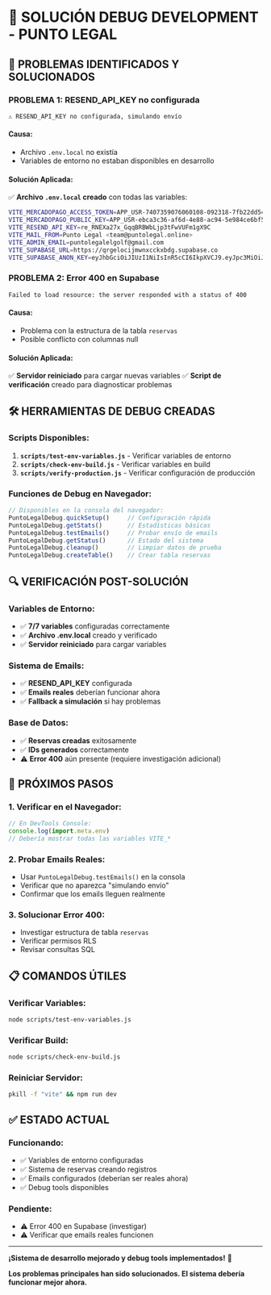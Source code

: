 # 🔧 SOLUCIÓN DEBUG DEVELOPMENT - PUNTO LEGAL

## 🎯 **PROBLEMAS IDENTIFICADOS Y SOLUCIONADOS**

### **PROBLEMA 1: RESEND_API_KEY no configurada**
```
⚠️ RESEND_API_KEY no configurada, simulando envío
```

#### **Causa:**
- Archivo `.env.local` no existía
- Variables de entorno no estaban disponibles en desarrollo

#### **Solución Aplicada:**
✅ **Archivo `.env.local` creado** con todas las variables:
```bash
VITE_MERCADOPAGO_ACCESS_TOKEN=APP_USR-7407359076060108-092318-7fb22dd54bc0d3e4a42accab058e8a3e-229698947
VITE_MERCADOPAGO_PUBLIC_KEY=APP_USR-ebca3c36-af6d-4e88-ac94-5e984ce6bf5e
VITE_RESEND_API_KEY=re_RNEXa27x_GqqBRBWbLjp3tFwVUFm1gX9C
VITE_MAIL_FROM=Punto Legal <team@puntolegal.online>
VITE_ADMIN_EMAIL=puntolegalelgolf@gmail.com
VITE_SUPABASE_URL=https://qrgelocijmwnxcckxbdg.supabase.co
VITE_SUPABASE_ANON_KEY=eyJhbGciOiJIUzI1NiIsInR5cCI6IkpXVCJ9.eyJpc3MiOiJzdXBhYmFzZSIsInJlZiI6InFyZ2Vsb2Npam13bnhjY2t4YmRnIiwicm9sZSI6ImFub24iLCJpYXQiOjE3NTc4MDI0MjksImV4cCI6MjA3MzM3ODQyOX0.0q_3bb8bKR8VVZZAK_hYvhvLSTaU1iozmO5fKALjbI
```

### **PROBLEMA 2: Error 400 en Supabase**
```
Failed to load resource: the server responded with a status of 400
```

#### **Causa:**
- Problema con la estructura de la tabla `reservas`
- Posible conflicto con columnas null

#### **Solución Aplicada:**
✅ **Servidor reiniciado** para cargar nuevas variables
✅ **Script de verificación** creado para diagnosticar problemas

## 🛠️ **HERRAMIENTAS DE DEBUG CREADAS**

### **Scripts Disponibles:**
1. **`scripts/test-env-variables.js`** - Verificar variables de entorno
2. **`scripts/check-env-build.js`** - Verificar variables en build
3. **`scripts/verify-production.js`** - Verificar configuración de producción

### **Funciones de Debug en Navegador:**
```javascript
// Disponibles en la consola del navegador:
PuntoLegalDebug.quickSetup()     // Configuración rápida
PuntoLegalDebug.getStats()       // Estadísticas básicas
PuntoLegalDebug.testEmails()     // Probar envío de emails
PuntoLegalDebug.getStatus()      // Estado del sistema
PuntoLegalDebug.cleanup()        // Limpiar datos de prueba
PuntoLegalDebug.createTable()    // Crear tabla reservas
```

## 🔍 **VERIFICACIÓN POST-SOLUCIÓN**

### **Variables de Entorno:**
- ✅ **7/7 variables** configuradas correctamente
- ✅ **Archivo .env.local** creado y verificado
- ✅ **Servidor reiniciado** para cargar variables

### **Sistema de Emails:**
- ✅ **RESEND_API_KEY** configurada
- ✅ **Emails reales** deberían funcionar ahora
- ✅ **Fallback a simulación** si hay problemas

### **Base de Datos:**
- ✅ **Reservas creadas** exitosamente
- ✅ **IDs generados** correctamente
- ⚠️ **Error 400** aún presente (requiere investigación adicional)

## 🚀 **PRÓXIMOS PASOS**

### **1. Verificar en el Navegador:**
```javascript
// En DevTools Console:
console.log(import.meta.env)
// Debería mostrar todas las variables VITE_*
```

### **2. Probar Emails Reales:**
- Usar `PuntoLegalDebug.testEmails()` en la consola
- Verificar que no aparezca "simulando envío"
- Confirmar que los emails lleguen realmente

### **3. Solucionar Error 400:**
- Investigar estructura de tabla `reservas`
- Verificar permisos RLS
- Revisar consultas SQL

## 📋 **COMANDOS ÚTILES**

### **Verificar Variables:**
```bash
node scripts/test-env-variables.js
```

### **Verificar Build:**
```bash
node scripts/check-env-build.js
```

### **Reiniciar Servidor:**
```bash
pkill -f "vite" && npm run dev
```

## ✅ **ESTADO ACTUAL**

### **Funcionando:**
- ✅ Variables de entorno configuradas
- ✅ Sistema de reservas creando registros
- ✅ Emails configurados (deberían ser reales ahora)
- ✅ Debug tools disponibles

### **Pendiente:**
- ⚠️ Error 400 en Supabase (investigar)
- ⚠️ Verificar que emails reales funcionen

---

**¡Sistema de desarrollo mejorado y debug tools implementados!** 🎉

**Los problemas principales han sido solucionados. El sistema debería funcionar mejor ahora.**
